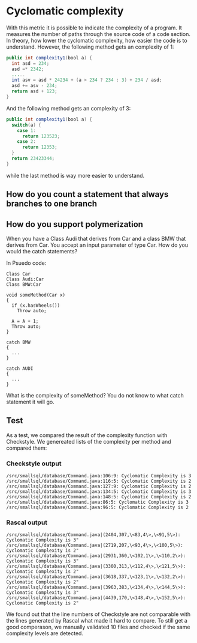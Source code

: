 # Cyclomatic complexity

With this metric it is possible to indicate the complexity of a program. It measures the number of paths through the source code of a code section. In theory, how lower the cyclomatic complexity, how easier the code is to understand. However, the following method gets an complexity of 1:

```java
public int complexity1(bool a) {
  int asd = 234;
  asd =* 2342;
  .....
  int asv = asd * 24234 + (a > 234 ? 234 : 3) + 234 / asd;
  asd += asv - 234;
  return asd + 123;
}
```

And the following method gets an complexity of 3:

```java
public int complexity1(bool a) {
  switch(a) {
    case 1:
      return 123523;
    case 2:
      return 12353;
  }
  return 23423344;
}
```

while the last method is way more easier to understand.

## How do you count a statement that always branches to one branch

## How do you support polymerization

When you have a Class Audi that derives from Car and a class BMW that derives from Car. You accept an input parameter of type Car. How do you would the catch statements?

In Psuedo code:

```pseudo
Class Car
Class Audi:Car
Class BMW:Car

void someMethod(Car x)
{
  if (x.hasWheels())
    Throw auto;

  A = A + 1;
  Throw auto;  
}

catch BMW
{
  ...
}

catch AUDI
{
  ...
}
```

What is the complexity of someMethod? You do not know to what catch statement it will go.

## Test
As a test, we compared the result of the complexity function with Checkstyle. We genereated lists of the complexity per method and compared them:

### Checkstyle output

```text
/src/smallsql/database/Command.java:106:9: Cyclomatic Complexity is 3  
/src/smallsql/database/Command.java:116:5: Cyclomatic Complexity is 2  
/src/smallsql/database/Command.java:127:9: Cyclomatic Complexity is 2  
/src/smallsql/database/Command.java:134:5: Cyclomatic Complexity is 3  
/src/smallsql/database/Command.java:148:5: Cyclomatic Complexity is 2  
/src/smallsql/database/Command.java:86:5: Cyclomatic Complexity is 3  
/src/smallsql/database/Command.java:96:5: Cyclomatic Complexity is 2  
```

### Rascal output
```text
/src/smallsql/database/Command.java|(2404,307,\<83,4\>,\<91,5\>): Cyclomatic Complexity is 3"
/src/smallsql/database/Command.java|(2719,207,\<93,4\>,\<100,5\>): Cyclomatic Complexity is 2"
/src/smallsql/database/Command.java|(2931,360,\<102,1\>,\<110,2\>): Cyclomatic Complexity is 3"
/src/smallsql/database/Command.java|(3300,313,\<112,4\>,\<121,5\>): Cyclomatic Complexity is 2"
/src/smallsql/database/Command.java|(3618,337,\<123,1\>,\<132,2\>): Cyclomatic Complexity is 2"
/src/smallsql/database/Command.java|(3963,383,\<134,4\>,\<144,5\>): Cyclomatic Complexity is 3"
/src/smallsql/database/Command.java|(4439,170,\<148,4\>,\<152,5\>): Cyclomatic Complexity is 2"
```

We found out that the line numbers of Checkstyle are not comparable with the lines generated by Rascal what made it hard to compare. To still get a good comperason, we manually validated 10 files and checked if the same complexity levels are detected.  
